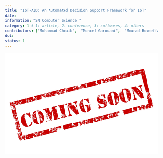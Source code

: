 ```yaml
---
title: "IoT-AID: An Automated Decision Support Framework for IoT"
date:  
information: "SN Computer Science "
category: 1 # 1: article, 2: conference, 3: softwares, 4: others
contributors: ["Mohammad Choaib",  "Moncef Garouani",  "Mourad Bouneffa","Nicolas Waldhoff",  "Yasser Mohanna"]
doi: 
status: 1
---
```


<a href="" target="_blank"><img src="soon.png" /></a>
